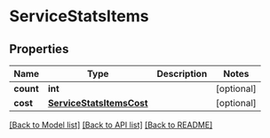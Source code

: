 # ServiceStatsItems

## Properties
Name | Type | Description | Notes
------------ | ------------- | ------------- | -------------
**count** | **int** |  | [optional] 
**cost** | [**ServiceStatsItemsCost**](ServiceStatsItemsCost.md) |  | [optional] 

[[Back to Model list]](../README.md#documentation-for-models) [[Back to API list]](../README.md#documentation-for-api-endpoints) [[Back to README]](../README.md)

